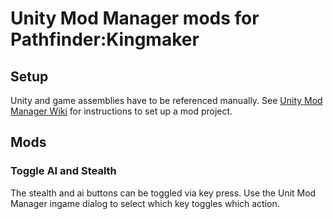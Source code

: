 # Unity Mod Manager mods for Pathfinder:Kingmaker

## Setup
Unity and game assemblies have to be referenced manually. See [Unity Mod Manager Wiki](https://github.com/newman55/unity-mod-manager/wiki) for instructions to set up a mod project.

## Mods
### Toggle AI and Stealth

The stealth and ai buttons can be toggled via key press. Use the Unit Mod Manager ingame dialog to select which key toggles which action.
